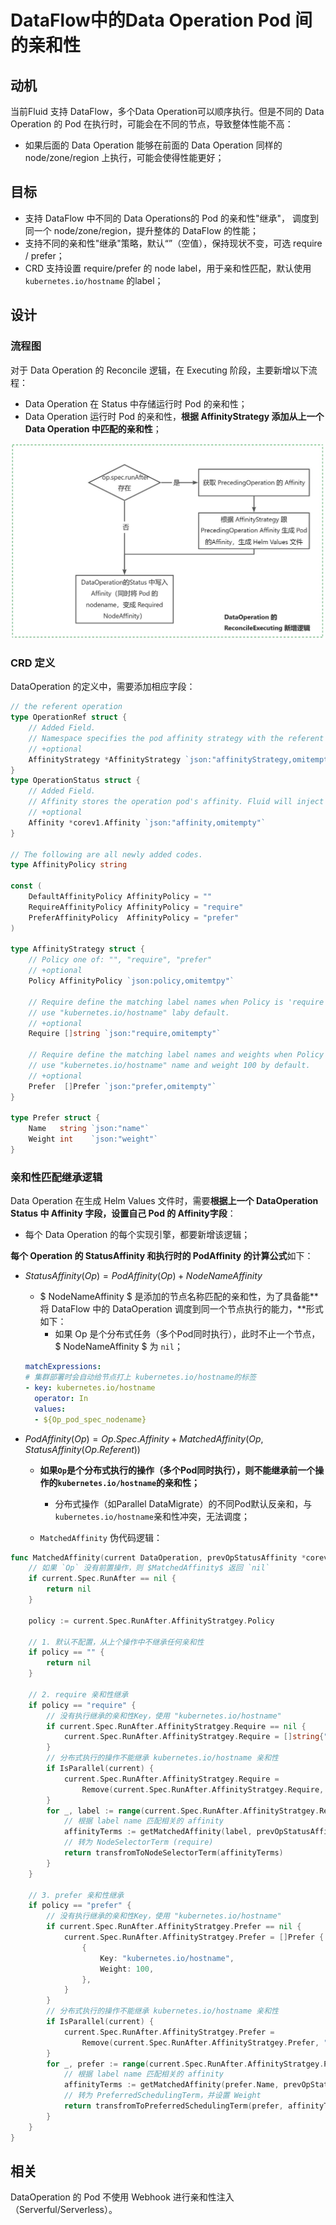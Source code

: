 # DataFlow中的Data Operation Pod 间的亲和性

## 动机
当前Fluid 支持 DataFlow，多个Data Operation可以顺序执行。但是不同的 Data Operation 的 Pod 在执行时，可能会在不同的节点，导致整体性能不高：

- 如果后面的 Data Operation 能够在前面的 Data Operation 同样的 node/zone/region 上执行，可能会使得性能更好；
## 目标

- 支持 DataFlow 中不同的 Data Operations的 Pod 的亲和性"继承"， 调度到同一个 node/zone/region，提升整体的 DataFlow 的性能；
- 支持不同的亲和性"继承"策略，默认“”（空值），保持现状不变，可选 require / prefer；
- CRD 支持设置 require/prefer 的 node label，用于亲和性匹配，默认使用 `kubernetes.io/hostname` 的label；
## 设计
### 流程图
对于 Data Operation 的 Reconcile 逻辑，在 Executing 阶段，主要新增以下流程：

- Data Operation 在 Status 中存储运行时 Pod 的亲和性；
- Data Operation 运行时 Pod 的亲和性，**根据 AffinityStrategy 添加从上一个 Data Operation 中匹配的亲和性**；

![](images/data_flow_affinity_flow.jpeg)

### CRD 定义
DataOperation 的定义中，需要添加相应字段：
```go
// the referent operation
type OperationRef struct {
    // Added Field.
    // Namespace specifies the pod affinity strategy with the referent operation.
    // +optional
    AffinityStrategy *AffinityStrategy `json:"affinityStrategy,omitempty"`
}
type OperationStatus struct {
    // Added Field.
    // Affinity stores the operation pod's affinity. Fluid will inject the "kubernetes.io/hostname" NodeSelectorTerm.
    // +optional
    Affinity *corev1.Affinity `json:"affinity,omitempty"`
}

// The following are all newly added codes.
type AffinityPolicy string

const (
	DefaultAffinityPolicy AffinityPolicy = ""
	RequireAffinityPolicy AffinityPolicy = "require"
	PreferAffinityPolicy  AffinityPolicy = "prefer"
)

type AffinityStrategy struct {
    // Policy one of: "", "require", "prefer"
    // +optional 
    Policy AffinityPolicy `json:policy,omitemtpy"`

    // Require define the matching label names when Policy is 'require'.
    // use "kubernetes.io/hostname" laby default.
    // +optional 
    Require []string `json:"require,omitempty"`
    
    // Require define the matching label names and weights when Policy is 'prefer'.
    // use "kubernetes.io/hostname" name and weight 100 by default.
    // +optional 
    Prefer  []Prefer `json:"prefer,omitempty"`
}

type Prefer struct {
    Name   string `json:"name"`
    Weight int    `json:"weight"`
}
```

### 亲和性匹配继承逻辑
Data Operation 在生成 Helm Values 文件时，需要**根据上一个 DataOperation Status 中 Affinity 字段，设置自己 Pod 的 Affinity字段**：

- 每个 Data Operation 的每个实现引擎，都要新增该逻辑；

**每个 Operation 的 StatusAffinity 和执行时的 PodAffinity 的计算公式**如下：

- $StatusAffinity(Op) = PodAffinity(Op) + NodeNameAffinity$

  - $ NodeNameAffinity $ 是添加的节点名称匹配的亲和性，为了具备能**将 DataFlow 中的 DataOperation 调度到同一个节点执行的能力，**形式如下：
    - 如果 Op 是个分布式任务（多个Pod同时执行），此时不止一个节点，$ NodeNameAffinity $  为 `nil`；

  ```yaml
  matchExpressions:
  # 集群部署时会自动给节点打上 kubernetes.io/hostname的标签
  - key: kubernetes.io/hostname
    operator: In
    values:
    - ${Op_pod_spec_nodename}
  ```

- $PodAffinity(Op) = Op.Spec.Affinity + MatchedAffinity(Op, StatusAffinity(Op.Referent))$

  - **如果`Op`是个分布式执行的操作（多个Pod同时执行），则不能继承前一个操作的`kubernetes.io/hostname`的亲和性；**
    - 分布式操作（如Parallel DataMigrate）的不同Pod默认反亲和，与 `kubernetes.io/hostname`亲和性冲突，无法调度；
  
  - `MatchedAffinity` 伪代码逻辑：

```go
func MatchedAffinity(current DataOperation, prevOpStatusAffinity *corev1.Affinity) *corev1.Affinity {
    // 如果 `Op` 没有前置操作，则 $MatchedAffinity$ 返回 `nil`
    if current.Spec.RunAfter == nil {
        return nil
    }
    
    policy := current.Spec.RunAfter.AffinityStratgey.Policy

    // 1. 默认不配置，从上个操作中不继承任何亲和性
    if policy == "" {
        return nil
    }
    
    // 2. require 亲和性继承
    if policy == "require" {
        // 没有执行继承的亲和性Key，使用 "kubernetes.io/hostname"
        if current.Spec.RunAfter.AffinityStratgey.Require == nil {
            current.Spec.RunAfter.AffinityStratgey.Require = []string{"kubernetes.io/hostname"}
        }
        // 分布式执行的操作不能继承 kubernetes.io/hostname 亲和性
        if IsParallel(current) {
            current.Spec.RunAfter.AffinityStratgey.Require =
            	Remove(current.Spec.RunAfter.AffinityStratgey.Require, "kubernetes.io/hostname")
        }
        for _, label := range(current.Spec.RunAfter.AffinityStratgey.Require) {
            // 根据 label name 匹配相关的 affinity
            affinityTerms := getMatchedAffinity(label, prevOpStatusAffinity.NodeAffinity)
            // 转为 NodeSelectorTerm (require)
            return transfromToNodeSelectorTerm(affinityTerms)
        }
    }
    
    // 3. prefer 亲和性继承
    if policy == "prefer" {
        // 没有执行继承的亲和性Key，使用 "kubernetes.io/hostname"
        if current.Spec.RunAfter.AffinityStratgey.Prefer == nil {
            current.Spec.RunAfter.AffinityStratgey.Prefer = []Prefer {
                {
                    Key: "kubernetes.io/hostname",
                    Weight: 100,
                },
            }
        }
        // 分布式执行的操作不能继承 kubernetes.io/hostname 亲和性
        if IsParallel(current) {
            current.Spec.RunAfter.AffinityStratgey.Prefer =
            	Remove(current.Spec.RunAfter.AffinityStratgey.Prefer, "kubernetes.io/hostname")
        }
        for _, prefer := range(current.Spec.RunAfter.AffinityStratgey.Prefer) {
            // 根据 label name 匹配相关的 affinity
            affinityTerms := getMatchedAffinity(prefer.Name, prevOpStatusAffinity.NodeAffinity)
            // 转为 PreferredSchedulingTerm，并设置 Weight
            return transfromToPreferredSchedulingTerm(prefer, affinityTerms)
        }
    }
}
```



## 相关
DataOperation 的 Pod 不使用 Webhook 进行亲和性注入（Serverful/Serverless）。
